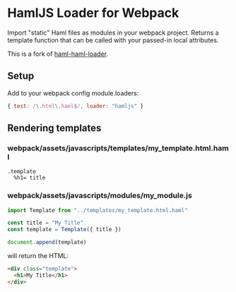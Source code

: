 # HamlJS Loader for Webpack

Import "static" Haml files as modules in your webpack project. Returns a
template function that can be called with your passed-in local
attributes.

This is a fork of [haml-haml-loader](https://www.npmjs.com/package/haml-haml-loader).

## Setup

Add to your webpack config module.loaders:

```javascript
{ test: /\.html\.haml$/, loader: "hamljs" }
```

## Rendering templates

### webpack/assets/javascripts/templates/my_template.html.haml

```haml
.template
  %h1= title
```

### webpack/assets/javascripts/modules/my_module.js

```javascript
import Template from "../templates/my_template.html.haml"

const title = "My Title"
const template = Template({ title })

document.append(template)
```

will return the HTML:

```html
<div class="template">
  <h1>My Title</h1>
</div>
```
